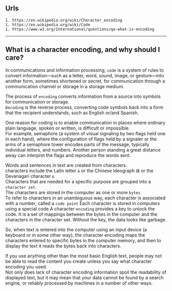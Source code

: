 Urls
---

    1. https://en.wikipedia.org/wiki/Character_encoding
    1. https://en.wikipedia.org/wiki/Code
    1. https://www.w3.org/International/questions/qa-what-is-encoding
    
-------------

What is a character encoding, and why should I care?
---

In communications and information processing, ```code``` is a system of rules to convert information—such as a letter, word, sound, image, or gesture—into another form, sometimes shortened or secret, for communication through a communication channel or storage in a storage medium.  

The process of ```encoding``` converts information from a source into symbols for communication or storage.  
```Decoding``` is the reverse process, converting code symbols back into a form that the recipient understands, such as English or/and Spanish.  

One reason for coding is to enable communication in places where ordinary plain language, spoken or written, is difficult or impossible.  
For example, semaphore (a system of visual signaling by two flags held one in each hand), where the configuration of flags held by a signaler or the arms of a semaphore tower encodes parts of the message, typically individual letters, and numbers. Another person standing a great distance away can interpret the flags and reproduce the words sent.  

Words and sentences in text are created from characters.  
characters include the Latin letter ```á``` or the Chinese ideograph ```請``` or the Devanagari character ```ह```.  
Characters that are needed for a specific purpose are grouped into a ```character set```.  
The characters are stored in the computer as one or more ```bytes```  
To refer to characters in an unambiguous way, each character is associated with a number, called a ```code point```
Each character is stored in computers using a special code
A character ```encoding``` provides a key to unlock the code. It is a set of mappings between the bytes in the computer and the characters in the character set. Without the key, the data looks like garbage.  
  
So, when text is entered into the computer using an input device (a keyboard or in some other way), the character encoding maps the characters entered to specific bytes in the computer memory, and then to display the text it reads the bytes back into characters.  


If you use anything other than the most basic English text, people may not be able to read the content you create unless you say what character encoding you used.  
Not only does lack of character encoding information spoil the readability of displayed text, but it may mean that your data cannot be found by a search engine, or reliably processed by machines in a number of other ways.